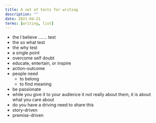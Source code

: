 ```yaml
---
title: A set of tests for writing
description: ""
date: 2021-04-21
terms: [writing, list]
---
```


- the I believe ……. test
- the so what test
- the why test
- a single point
- overcome self doubt
- educate, entertain, or inspire
- action-outcome
- people need
  - to belong
  - to find meaning
- be passionate
- while you give it to your audience it not really about them, it is about what you care about
- do you have a driving need to share this
- story-driven
- premise-driven
